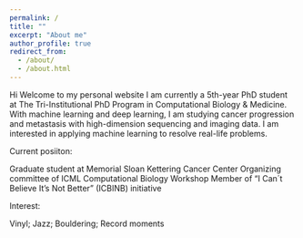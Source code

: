```yaml
---
permalink: /
title: ""
excerpt: "About me"
author_profile: true
redirect_from: 
  - /about/
  - /about.html
---
```



Hi Welcome to my personal website
I am currently a 5th-year PhD student at The Tri-Institutional PhD Program in Computational Biology & Medicine. With machine learning and deep learning, I am studying cancer progression and metastasis with high-dimension sequencing and imaging data. I am interested in applying machine learning to resolve real-life problems. 

Current posiiton:

Graduate student at Memorial Sloan Kettering Cancer Center 
Organizing committee of ICML Computational Biology Workshop
Member of “I Can´t Believe It’s Not Better” (ICBINB) initiative 

Interest:

Vinyl; Jazz; Bouldering; Record moments
